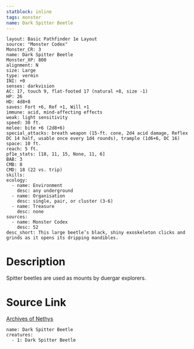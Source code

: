 ```yaml
---
statblock: inline
tags: monster
name: Dark Spitter Beetle
---
```

```statblock
layout: Basic Pathfinder 1e Layout
source: "Monster Codex"
Monster_CR: 3
name: Dark Spitter Beetle
Monster_XP: 800
alignment: N
size: Large
type: vermin
INI: +0
senses: darkvision
AC: 17, touch 9, flat-footed 17 (natural +8, size -1)
HP: 26
HD: 4d8+8
saves: Fort +6, Ref +1, Will +1
immune: acid, mind-affecting effects
weak: light sensitivity
speed: 30 ft.
melee: bite +6 (2d8+6)
special_attacks: breath weapon (15-ft. cone, 2d4 acid damage, Reflex DC 14 half, usable once every 1d4 rounds), trample (1d6+6, DC 16)
space: 10 ft.
reach: 5 ft.
pf1e_stats: [18, 11, 15, None, 11, 6]
BAB: 3
CMB: 8
CMD: 18 (22 vs. trip)
skills: 
ecology:
  - name: Environment
    desc: any underground
  - name: Organisation
    desc: single, pair, or cluster (3-6)
  - name: Treasure
    desc: none
sources:
  - name: Monster Codex
    desc: 52
desc_short: This large beetle’s black, shiny exoskeleton clicks and grinds as it opens its dripping mandibles.
```
# Description
Spitter beetles are used as mounts by duergar explorers.
# Source Link
[Archives of Nethys](https://aonprd.com/MonsterDisplay.aspx?ItemName=Dark%20Spitter%20Beetle)
```encounter-table
name: Dark Spitter Beetle
creatures:
  - 1: Dark Spitter Beetle
```

